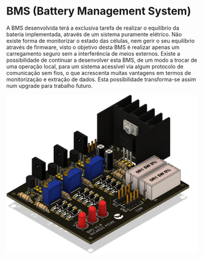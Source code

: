 # BMS (Battery Management System)
A BMS desenvolvida terá a exclusiva tarefa de realizar o equilíbrio da bateria implementada,
através de um sistema puramente elétrico. Não existe forma de monitorizar o estado das células, nem gerir
o seu equilíbrio através de firmware, visto o objetivo desta BMS é realizar apenas um carregamento seguro
sem a interferência de meios externos. Existe a possibilidade de continuar a
desenvolver esta BMS, de um modo a trocar de uma operação local, para um sistema acessível via algum
protocolo de comunicação sem fios, o que acrescenta muitas vantagens em termos de monitorização e extração
de dados. Esta possibilidade transforma-se assim num upgrade para trabalho futuro.

<img src = 'pcb_cad_2.png' width = '600'>

